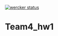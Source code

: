 [![wercker status](https://app.wercker.com/status/059f4fa3743e3390d515ccb3cbd10c0a/m "wercker status")](https://app.wercker.com/project/bykey/059f4fa3743e3390d515ccb3cbd10c0a)

# Team4_hw1 
